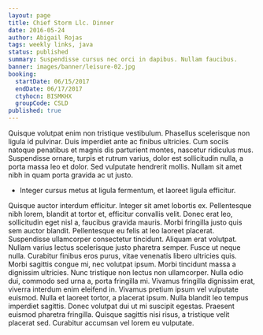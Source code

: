 ```yaml
---
layout: page
title: Chief Storm Llc. Dinner
date: 2016-05-24
author: Abigail Rojas
tags: weekly links, java
status: published
summary: Suspendisse cursus nec orci in dapibus. Nullam faucibus.
banner: images/banner/leisure-02.jpg
booking:
  startDate: 06/15/2017
  endDate: 06/17/2017
  ctyhocn: BISMKHX
  groupCode: CSLD
published: true
---
```

Quisque volutpat enim non tristique vestibulum. Phasellus scelerisque non ligula id pulvinar. Duis imperdiet ante ac finibus ultricies. Cum sociis natoque penatibus et magnis dis parturient montes, nascetur ridiculus mus. Suspendisse ornare, turpis et rutrum varius, dolor est sollicitudin nulla, a porta massa leo et dolor. Sed vulputate hendrerit mollis. Nullam sit amet nibh in quam porta gravida ac ut justo.

* Integer cursus metus at ligula fermentum, et laoreet ligula efficitur.

Quisque auctor interdum efficitur. Integer sit amet lobortis ex. Pellentesque nibh lorem, blandit at tortor et, efficitur convallis velit. Donec erat leo, sollicitudin eget nisl a, faucibus gravida mauris. Morbi fringilla justo quis sem auctor blandit. Pellentesque eu felis at leo laoreet placerat. Suspendisse ullamcorper consectetur tincidunt. Aliquam erat volutpat. Nullam varius lectus scelerisque justo pharetra semper. Fusce ut neque nulla. Curabitur finibus eros purus, vitae venenatis libero ultricies quis.
Morbi sagittis congue mi, nec volutpat ipsum. Morbi tincidunt massa a dignissim ultricies. Nunc tristique non lectus non ullamcorper. Nulla odio dui, commodo sed urna a, porta fringilla mi. Vivamus fringilla dignissim erat, viverra interdum enim eleifend in. Vivamus pretium ipsum vel vulputate euismod. Nulla et laoreet tortor, a placerat ipsum. Nulla blandit leo tempus imperdiet sagittis. Donec volutpat dui ut mi suscipit egestas. Praesent euismod pharetra fringilla. Quisque sagittis nisi risus, a tristique velit placerat sed. Curabitur accumsan vel lorem eu vulputate.
